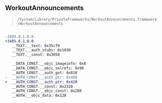 ## WorkoutAnnouncements

> `/System/Library/PrivateFrameworks/WorkoutAnnouncements.framework/WorkoutAnnouncements`

```diff

-3404.8.1.0.0
+3405.8.1.0.0
   __TEXT.__text: 0x35cf0
   __TEXT.__auth_stubs: 0x1030
   __TEXT.__const: 0x3058

   __DATA_CONST.__objc_imageinfo: 0x8
   __DATA_CONST.__objc_selrefs: 0x90
   __AUTH_CONST.__auth_got: 0x818
-  __AUTH_CONST.__auth_ptr: 0x460
+  __AUTH_CONST.__auth_ptr: 0x420
   __AUTH_CONST.__const: 0x2328
   __AUTH_CONST.__objc_const: 0x280
   __AUTH.__objc_data: 0x128

```
